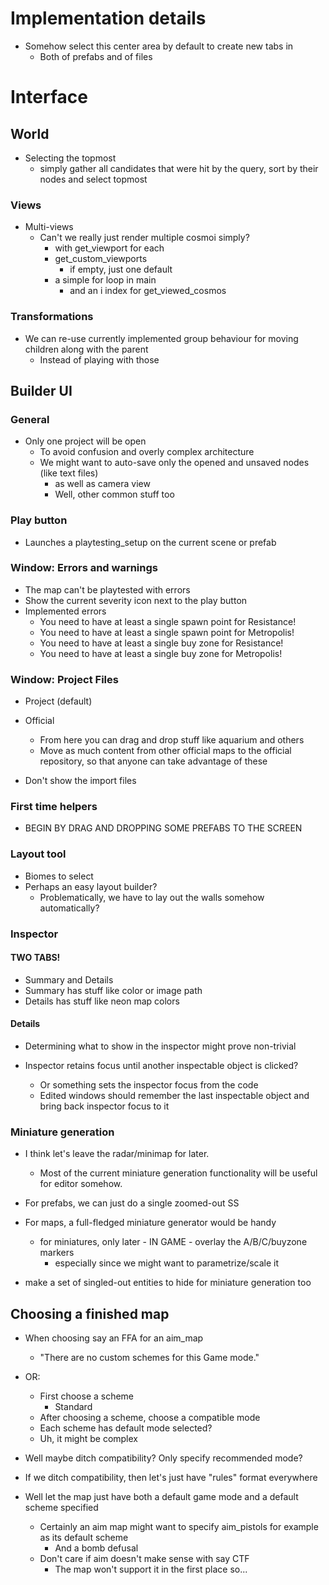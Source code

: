 # Implementation details

- Somehow select this center area by default to create new tabs in
	- Both of prefabs and of files

# Interface

## World
- Selecting the topmost 
	- simply gather all candidates that were hit by the query, sort by their nodes and select topmost

### Views

- Multi-views
	- Can't we really just render multiple cosmoi simply?
		- with get_viewport for each
		- get_custom_viewports
			- if empty, just one default
		- a simple for loop in main
			- and an i index for get_viewed_cosmos

### Transformations

- We can re-use currently implemented group behaviour for moving children along with the parent
	- Instead of playing with those

## Builder UI

### General

- Only one project will be open
	- To avoid confusion and overly complex architecture
	- We might want to auto-save only the opened and unsaved nodes (like text files)
		- as well as camera view
		- Well, other common stuff too

### Play button

- Launches a playtesting_setup on the current scene or prefab

### Window: Errors and warnings

- The map can't be playtested with errors
- Show the current severity icon next to the play button
- Implemented errors
	- You need to have at least a single spawn point for Resistance!
	- You need to have at least a single spawn point for Metropolis!
	- You need to have at least a single buy zone for Resistance!
	- You need to have at least a single buy zone for Metropolis!

### Window: Project Files

- Project (default)
- Official
	- From here you can drag and drop stuff like aquarium and others
	- Move as much content from other official maps to the official repository, so that anyone can take advantage of these

- Don't show the import files

### First time helpers

- BEGIN BY DRAG AND DROPPING SOME PREFABS TO THE SCREEN

### Layout tool

- Biomes to select
- Perhaps an easy layout builder?
	- Problematically, we have to lay out the walls somehow automatically?

### Inspector

#### TWO TABS! 

- Summary and Details
- Summary has stuff like color or image path
- Details has stuff like neon map colors

#### Details

- Determining what to show in the inspector might prove non-trivial

- Inspector retains focus until another inspectable object is clicked?
	- Or something sets the inspector focus from the code
	- Edited windows should remember the last inspectable object and bring back inspector focus to it

### Miniature generation 

- I think let's leave the radar/minimap for later.
	- Most of the current miniature generation functionality will be useful for editor somehow.

- For prefabs, we can just do a single zoomed-out SS
- For maps, a full-fledged miniature generator would be handy
	- for miniatures, only later - IN GAME - overlay the A/B/C/buyzone markers 
		- especially since we might want to parametrize/scale it
- make a set of singled-out entities to hide for miniature generation too

## Choosing a finished map

- When choosing say an FFA for an aim_map
	- "There are no custom schemes for this Game mode."
- OR:
	- First choose a scheme
		- Standard
	- After choosing a scheme, choose a compatible mode
	- Each scheme has default mode selected?
	- Uh, it might be complex
- Well maybe ditch compatibility? Only specify recommended mode?
- If we ditch compatibility, then let's just have "rules" format everywhere

- Well let the map just have both a default game mode and a default scheme specified
	- Certainly an aim map might want to specify aim_pistols for example as its default scheme
		- And a bomb defusal
	- Don't care if aim doesn't make sense with say CTF
		- The map won't support it in the first place so...


